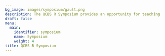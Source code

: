 ```yaml
---
bg_image: images/symposium/gault.png
description: The QCBS R Symposium provides an opportunity for teaching and participation in a series of contributed R workshops about the application of biodiversity science analyses using R that are not offered during the annual QCBS R Workshop Series.
draft: false
menu:
  main:
    identifier: symposium
    name: Symposium
    weight: 4
title: QCBS R Symposium
---
```


